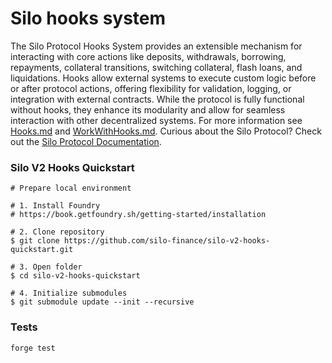 # Silo hooks system
The Silo Protocol Hooks System provides an extensible mechanism for interacting with core actions like deposits, withdrawals, borrowing, repayments, collateral transitions, switching collateral, flash loans, and liquidations. Hooks allow external systems to execute custom logic before or after protocol actions, offering flexibility for validation, logging, or integration with external contracts. While the protocol is fully functional without hooks, they enhance its modularity and allow for seamless interaction with other decentralized systems. For more information see [Hooks.md](https://github.com/silo-finance/silo-contracts-v2/blob/develop/silo-core/docs/Hooks.md) and [WorkWithHooks.md](./WorkWithHooks.md). Curious about the Silo Protocol? Check out the [Silo Protocol Documentation](https://docs.silo.finance/).

### Silo V2 Hooks Quickstart

```shell
# Prepare local environment

# 1. Install Foundry 
# https://book.getfoundry.sh/getting-started/installation

# 2. Clone repository
$ git clone https://github.com/silo-finance/silo-v2-hooks-quickstart.git

# 3. Open folder
$ cd silo-v2-hooks-quickstart

# 4. Initialize submodules
$ git submodule update --init --recursive
```

### Tests
```shell
forge test
```
